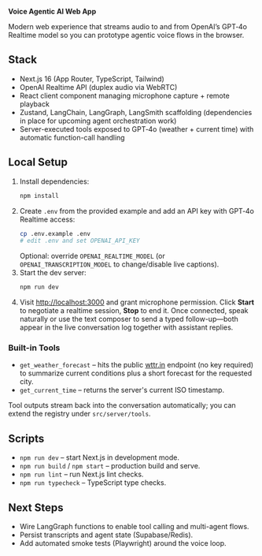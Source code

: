 **Voice Agentic AI Web App**

Modern web experience that streams audio to and from OpenAI’s GPT‑4o Realtime model so you can prototype agentic voice flows in the browser.

## Stack
- Next.js 16 (App Router, TypeScript, Tailwind)
- OpenAI Realtime API (duplex audio via WebRTC)
- React client component managing microphone capture + remote playback
- Zustand, LangChain, LangGraph, LangSmith scaffolding (dependencies in place for upcoming agent orchestration work)
- Server-executed tools exposed to GPT‑4o (weather + current time) with automatic function-call handling

## Local Setup
1. Install dependencies:
   ```bash
   npm install
   ```
2. Create `.env` from the provided example and add an API key with GPT‑4o Realtime access:
   ```bash
   cp .env.example .env
   # edit .env and set OPENAI_API_KEY
   ```
   Optional: override `OPENAI_REALTIME_MODEL` (or `OPENAI_TRANSCRIPTION_MODEL` to change/disable live captions).
3. Start the dev server:
   ```bash
   npm run dev
   ```
4. Visit [http://localhost:3000](http://localhost:3000) and grant microphone permission. Click **Start** to negotiate a realtime session, **Stop** to end it. Once connected, speak naturally or use the text composer to send a typed follow-up—both appear in the live conversation log together with assistant replies.

### Built-in Tools
- `get_weather_forecast` – hits the public [wttr.in](https://wttr.in) endpoint (no key required) to summarize current conditions plus a short forecast for the requested city.
- `get_current_time` – returns the server's current ISO timestamp.

Tool outputs stream back into the conversation automatically; you can extend the registry under `src/server/tools`.

## Scripts
- `npm run dev` – start Next.js in development mode.
- `npm run build` / `npm start` – production build and serve.
- `npm run lint` – run Next.js lint checks.
- `npm run typecheck` – TypeScript type checks.

## Next Steps
- Wire LangGraph functions to enable tool calling and multi-agent flows.
- Persist transcripts and agent state (Supabase/Redis).
- Add automated smoke tests (Playwright) around the voice loop.
